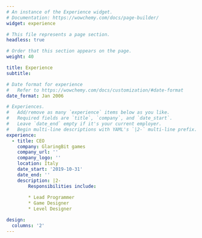 ```yaml
---
# An instance of the Experience widget.
# Documentation: https://wowchemy.com/docs/page-builder/
widget: experience

# This file represents a page section.
headless: true

# Order that this section appears on the page.
weight: 40

title: Experience
subtitle:

# Date format for experience
#   Refer to https://wowchemy.com/docs/customization/#date-format
date_format: Jan 2006

# Experiences.
#   Add/remove as many `experience` items below as you like.
#   Required fields are `title`, `company`, and `date_start`.
#   Leave `date_end` empty if it's your current employer.
#   Begin multi-line descriptions with YAML's `|2-` multi-line prefix.
experience:
  - title: CEO
    company: GlaringBit games
    company_url: ''
    company_logo: ''
    location: Italy
    date_start: '2019-10-31'
    date_end: ''
    description: |2-
        Responsibilities include:
        
        * Lead Programmer
        * Game Designer
        * Level Designer

design:
  columns: '2'
---
```

